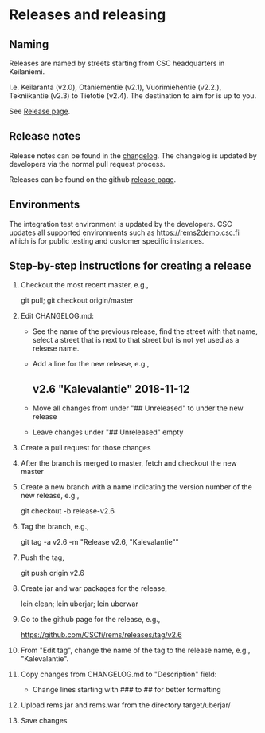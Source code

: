 # Releases and releasing

## Naming
Releases are named by streets starting from CSC headquarters in Keilaniemi.

I.e. Keilaranta (v2.0), Otaniementie (v2.1), Vuorimiehentie (v2.2.), Tekniikantie (v2.3) to Tietotie (v2.4).
The destination to aim for is up to you.

See [Release page](https://github.com/CSCfi/rems/releases).

## Release notes

Release notes can be found in the [changelog](../CHANGELOG.md). The
changelog is updated by developers via the normal pull request process.

Releases can be found on the github [release page](https://github.com/CSCfi/rems/releases).

## Environments

The integration test environment is updated by the developers.
CSC updates all supported environments such as https://rems2demo.csc.fi which is for public testing and customer specific instances.

## Step-by-step instructions for creating a release

1. Checkout the most recent master, e.g.,

   git pull; git checkout origin/master

2. Edit CHANGELOG.md:

   - See the name of the previous release, find the street with that name,
     select a street that is next to that street but is not yet used as
     a release name.

   - Add a line for the new release, e.g.,
     ## v2.6 "Kalevalantie" 2018-11-12

   - Move all changes from under "## Unreleased" to under the new release

   - Leave changes under "## Unreleased" empty

2. Create a pull request for those changes

3. After the branch is merged to master, fetch and checkout the new master

4. Create a new branch with a name indicating the version number of the
   new release, e.g.,

   git checkout -b release-v2.6

5. Tag the branch, e.g.,

   git tag -a v2.6 -m "Release v2.6, \"Kalevalantie\""

6. Push the tag,

   git push origin v2.6

7. Create jar and war packages for the release,

   lein clean; lein uberjar; lein uberwar

8. Go to the github page for the release, e.g.,

   https://github.com/CSCfi/rems/releases/tag/v2.6

9. From "Edit tag", change the name of the tag to the release name,
   e.g., "Kalevalantie".

10. Copy changes from CHANGELOG.md to "Description" field:

    - Change lines starting with ### to ## for better formatting

11. Upload rems.jar and rems.war from the directory target/uberjar/

12. Save changes
